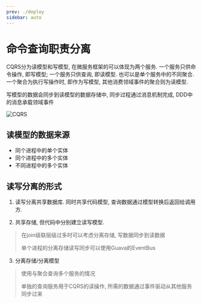 ```yaml
---
prev: ./deploy
sidebar: auto
---
```


# 命令查询职责分离

CQRS分为读模型和写模型, 在微服务框架的可以体现为两个服务. 一个服务只供命令操作, 即写模型; 一个服务只供查询, 即读模型. 也可以是单个服务中的不同聚合.
 一个聚合为执行写操作时, 即作为写模型, 其他消费领域事件的聚合则为读模型.

写模型的数据会同步到读模型的数据存储中, 同步过程通过消息机制完成, DDD中的消息承载领域事件

![CQRS](https://cdn.jsdelivr.net/gh/NiceAshin/FileStore/blogImage/cqrs.png)

## 读模型的数据来源

- 同个进程中的单个实体
- 同个进程中的多个实体
- 不同进程中的多个实体

## 读写分离的形式

1. 读写分离共享数据库. 同时共享代码模型, 查询数据通过模型转换后返回给调用方. 

2. 共享存储, 但代码中分别建立读写模型. 

> 在join级联层级过多时可以考虑分离存储, 写数据同步到读数据
> 
> 单个进程的分离存储读写同步可以使用Guava的EventBus

3. 分离存储/分离模型

> 使用与聚合查询多个服务的情况
>
> 单独的查询服务用于CQRS的读操作, 所需的数据通过事件驱动从其他服务同步过来
